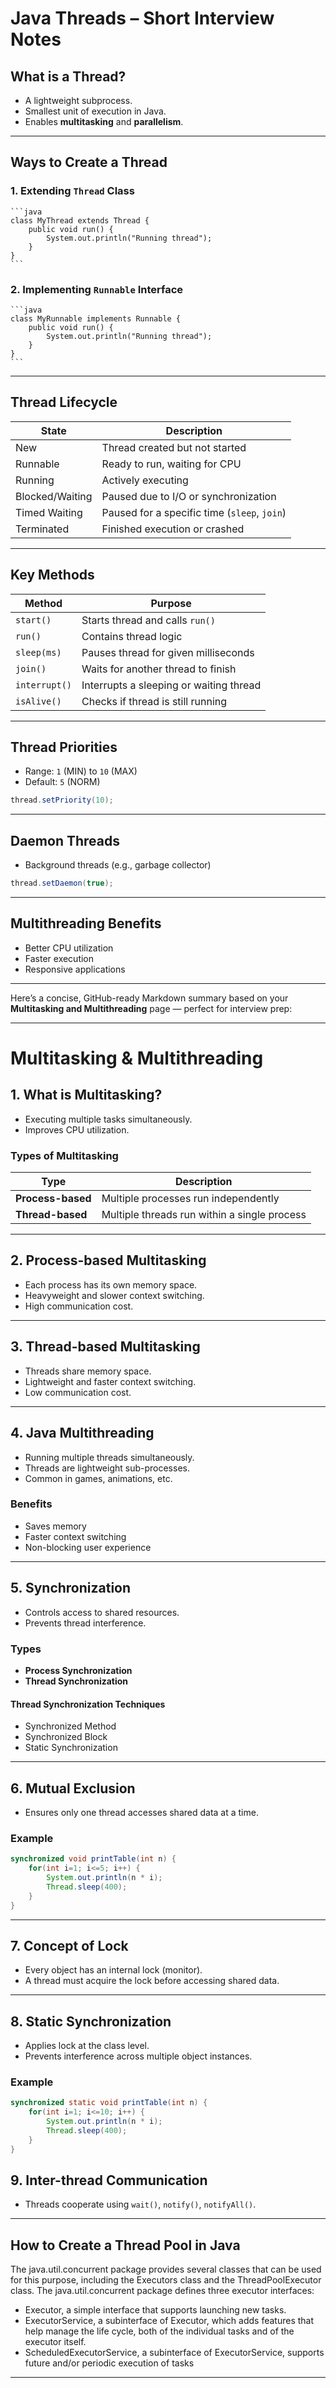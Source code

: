 
# Java Threads – Short Interview Notes

## What is a Thread?
- A lightweight subprocess.
- Smallest unit of execution in Java.
- Enables **multitasking** and **parallelism**.

---

## Ways to Create a Thread

  ### 1. Extending `Thread` Class
    ```java
    class MyThread extends Thread {
        public void run() {
            System.out.println("Running thread");
        }
    }
    ```
  
  ### 2. Implementing `Runnable` Interface
    ```java
    class MyRunnable implements Runnable {
        public void run() {
            System.out.println("Running thread");
        }
    }
    ```
  
  ---

## Thread Lifecycle

| State           | Description                                  |
|-----------------|----------------------------------------------|
| New             | Thread created but not started               |
| Runnable        | Ready to run, waiting for CPU                |
| Running         | Actively executing                           |
| Blocked/Waiting | Paused due to I/O or synchronization         |
| Timed Waiting   | Paused for a specific time (`sleep`, `join`) |
| Terminated      | Finished execution or crashed                |

---

## Key Methods

| Method         | Purpose                                      |
|----------------|----------------------------------------------|
| `start()`      | Starts thread and calls `run()`              |
| `run()`        | Contains thread logic                        |
| `sleep(ms)`    | Pauses thread for given milliseconds         |
| `join()`       | Waits for another thread to finish           |
| `interrupt()`  | Interrupts a sleeping or waiting thread      |
| `isAlive()`    | Checks if thread is still running            |

---

## Thread Priorities
  
  - Range: `1` (MIN) to `10` (MAX)
  - Default: `5` (NORM)
  ```java
  thread.setPriority(10);
  ```
  
  ---

## Daemon Threads
  - Background threads (e.g., garbage collector)
  ```java
  thread.setDaemon(true);
  ```

---

## Multithreading Benefits
  - Better CPU utilization
  - Faster execution
  - Responsive applications
  
  ---
Here’s a concise, GitHub-ready Markdown summary based on your **Multitasking and Multithreading** page — perfect for interview prep:

---


# Multitasking & Multithreading 

## 1. What is Multitasking?
- Executing multiple tasks simultaneously.
- Improves CPU utilization.

### Types of Multitasking
| Type                     | Description                                 |
|--------------------------|---------------------------------------------|
| **Process-based**        | Multiple processes run independently        |
| **Thread-based**         | Multiple threads run within a single process|

---

## 2. Process-based Multitasking
- Each process has its own memory space.
- Heavyweight and slower context switching.
- High communication cost.

---

## 3. Thread-based Multitasking
- Threads share memory space.
- Lightweight and faster context switching.
- Low communication cost.

---

## 4. Java Multithreading
- Running multiple threads simultaneously.
- Threads are lightweight sub-processes.
- Common in games, animations, etc.

### Benefits
- Saves memory
- Faster context switching
- Non-blocking user experience

---

## 5. Synchronization
- Controls access to shared resources.
- Prevents thread interference.

### Types
- **Process Synchronization**
- **Thread Synchronization**

#### Thread Synchronization Techniques
- Synchronized Method
- Synchronized Block
- Static Synchronization

---

## 6. Mutual Exclusion
- Ensures only one thread accesses shared data at a time.

### Example
  ```java
  synchronized void printTable(int n) {
      for(int i=1; i<=5; i++) {
          System.out.println(n * i);
          Thread.sleep(400);
      }
  }
```

---

## 7. Concept of Lock
- Every object has an internal lock (monitor).
- A thread must acquire the lock before accessing shared data.

---

## 8. Static Synchronization
- Applies lock at the class level.
- Prevents interference across multiple object instances.

### Example
  ```java
  synchronized static void printTable(int n) {
      for(int i=1; i<=10; i++) {
          System.out.println(n * i);
          Thread.sleep(400);
      }
  }
```


## 9. Inter-thread Communication
- Threads cooperate using `wait()`, `notify()`, `notifyAll()`.

---

## How to Create a Thread Pool in Java
   The java.util.concurrent package provides several classes that can be used for this purpose, 
  including the Executors class and the ThreadPoolExecutor class.
   The java.util.concurrent package defines three executor interfaces:

  - Executor, a simple interface that supports launching new tasks.
  - ExecutorService, a subinterface of Executor, which adds features that help manage the life 
      cycle, both of the individual tasks and of the executor itself.
  - ScheduledExecutorService, a subinterface of ExecutorService, supports future and/or 
      periodic execution of tasks     
       

---
